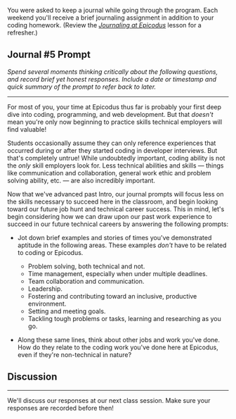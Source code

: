 You were asked to keep a journal while going through the program. Each weekend you'll receive a brief journaling assignment in addition to your coding homework. (Review the _[Journaling at Epicodus](https://full-time.learnhowtoprogram.com/introduction-to-programming/git-html-and-css/homework-journaling-at-epicodus)_ lesson for a refresher.)

## Journal #5 Prompt

_Spend several moments thinking critically about the following questions, and record brief yet honest responses. Include a date or timestamp and quick summary of the prompt to refer back to later._

---

For most of you, your time at Epicodus thus far is probably your first deep dive into coding, programming, and web development. But that _doesn't_ mean you're only now beginning to practice skills technical employers will find valuable!

Students occasionally assume they can only reference experiences that occurred during or after they started coding in developer interviews. But that's completely untrue! While undoubtedly important, coding ability is not the _only_ skill employers look for. Less technical abilities and skills — things like communication and collaboration, general work ethic and problem solving ability, etc. — are also incredibly important.

Now that we've advanced past Intro, our journal prompts will focus less on the skills necessary to succeed here in the classroom, and begin looking toward our future job hunt and technical career success. This in mind, let's begin considering how we can draw upon our past work experience to succeed in our future technical careers by answering the following prompts:

* Jot down brief examples and stories of times you've demonstrated aptitude in the following areas. These examples _don't_ have to be related to coding or Epicodus.
  * Problem solving, both technical and not.
  * Time management, especially when under multiple deadlines.
  * Team collaboration and communication.
  * Leadership.
  * Fostering and contributing toward an inclusive, productive environment.
  * Setting and meeting goals.
  * Tackling tough problems or tasks, learning and researching as you go.

* Along these same lines, think about other jobs and work you've done. How do they relate to the coding work you've done here at Epicodus, even if they're non-technical in nature?

## Discussion
---

We'll discuss our responses at our next class session. Make sure your responses are recorded before then!
